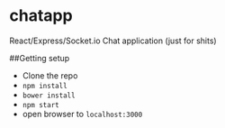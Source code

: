 # chatapp
React/Express/Socket.io Chat application (just for shits)

##Getting setup

* Clone the repo
* `npm install`
* `bower install`
* `npm start`
* open browser to `localhost:3000`
